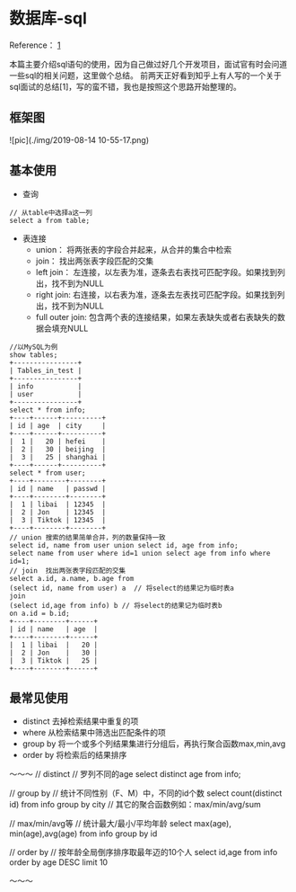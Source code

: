 # 数据库-sql

Reference： [1](https://zhuanlan.zhihu.com/p/61805956)

本篇主要介绍sql语句的使用，因为自己做过好几个开发项目，面试官有时会问道一些sql的相关问题，这里做个总结。
前两天正好看到知乎上有人写的一个关于sql面试的总结[1]，写的蛮不错，我也是按照这个思路开始整理的。

## 框架图

![pic](./img/2019-08-14 10-55-17.png)

## 基本使用

- 查询
~~~ 
// 从table中选择a这一列
select a from table;
~~~ 
- 表连接
    - union： 将两张表的字段合并起来，从合并的集合中检索
    - join： 找出两张表字段匹配的交集
    - left join： 左连接，以左表为准，逐条去右表找可匹配字段。如果找到列出，找不到为NULL
    - right join: 右连接，以右表为准，逐条去左表找可匹配字段。如果找到列出，找不到为NULL
    - full outer join: 包含两个表的连接结果，如果左表缺失或者右表缺失的数据会填充NULL
~~~
//以MySQL为例
show tables;
+----------------+
| Tables_in_test |
+----------------+
| info           |
| user           |
+----------------+
select * from info;  
+----+------+----------+
| id | age  | city     |
+----+------+----------+
|  1 |   20 | hefei    |
|  2 |   30 | beijing  |
|  3 |   25 | shanghai |
+----+------+----------+
select * from user;
+----+--------+--------+
| id | name   | passwd |
+----+--------+--------+
|  1 | libai  | 12345  |
|  2 | Jon    | 12345  |
|  3 | Tiktok | 12345  |
+----+--------+--------+
// union 搜索的结果简单合并，列的数量保持一致
select id, name from user union select id, age from info;
select name from user where id=1 union select age from info where id=1;
// join  找出两张表字段匹配的交集
select a.id, a.name, b.age from  
(select id, name from user) a  // 将select的结果记为临时表a
join  
(select id,age from info) b // 将select的结果记为临时表b
on a.id = b.id;
+----+--------+------+
| id | name   | age  |
+----+--------+------+
|  1 | libai  |   20 |
|  2 | Jon    |   30 |
|  3 | Tiktok |   25 |
+----+--------+------+
~~~

## 最常见使用
- distinct 去掉检索结果中重复的项
- where 从检索结果中筛选出匹配条件的项
- group by 将一个或多个列结果集进行分组后，再执行聚合函数max,min,avg
- order by 将检索后的结果排序

～～～
// distinct
// 罗列不同的age
select distinct age from info;

// group by
// 统计不同性别（F、M）中，不同的id个数
select count(distinct id) from info
group by city
// 其它的聚合函数例如：max/min/avg/sum

// max/min/avg等
// 统计最大/最小/平均年龄
select  max(age), min(age),avg(age) from info
group by id

// order by
// 按年龄全局倒序排序取最年迈的10个人
select id,age from info order by age DESC 
limit 10

～～～